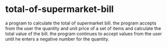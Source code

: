 # total-of-supermarket-bill
a program to calculate the total of supermarket bill. the program accepts from the user the quantity and unit price of a set of items and calculate the total value of the bill. the program continues to accept values from the user until he enters a negative number for the quantity.
